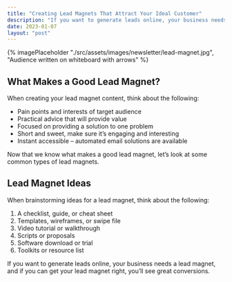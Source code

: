```yaml
---
title: "Creating Lead Magnets That Attract Your Ideal Customer"
description: "If you want to generate leads online, your business needs a lead magnet, and if you can get your lead magnet right, you'll see great conversions."
date: 2023-01-07
layout: "post"
---
```


{% imagePlaceholder "./src/assets/images/newsletter/lead-magnet.jpg", "Audience written on whiteboard with arrows" %}

## What Makes a Good Lead Magnet?

When creating your lead magnet content, think about the following:

- Pain points and interests of target audience
- Practical advice that will provide value
- Focused on providing a solution to one problem
- Short and sweet, make sure it’s engaging and interesting
- Instant accessible – automated email solutions are available

Now that we know what makes a good lead magnet, let’s look at some common types of lead magnets.

## Lead Magnet Ideas

When brainstorming ideas for a lead magnet, think about the following:

1. A checklist, guide, or cheat sheet
2. Templates, wireframes, or swipe file
3. Video tutorial or walkthrough
4. Scripts or proposals
5. Software download or trial
6. Toolkits or resource list

If you want to generate leads online, your business needs a lead magnet, and if you can get your lead magnet right, you’ll see great conversions.

